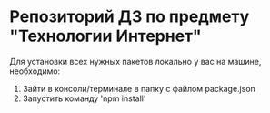 # Репозиторий ДЗ по предмету "Технологии Интернет"

Для установки всех нужных пакетов локально у вас на машине, необходимо:
1. Зайти в консоли/терминале в папку с файлом package.json
2. Запустить команду 'npm install'